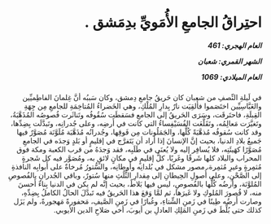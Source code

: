 <h1 dir="rtl">احتِراقُ الجامعِ الأُمَويِّ بدِمَشق .</h1>

<h5 dir="rtl">العام الهجري:  461

الشهر القمري: شعبان

العام الميلادي: 1069</h5>

<p dir="rtl">في لَيلةِ النِّصفِ من شعبان كان حَريقُ جامعِ دِمشق، وكان سَببُه أنَّ غِلمانَ الفاطِميِّين والعَبَّاسِيِّين اختَصَموا فأُلقِيَت نارٌ بِدارِ المُلْكِ، وهي الخَضراءُ المُتاخِمَةِ للجامعِ مِن جِهَةِ القِبلَةِ، فاحتَرقَت، وسَرَى الحَريقُ إلى الجامعِ فسَقطَت سُقُوفُه وتَناثَرت فُصوصُه المُذَهَّبَةُ، وتَغيَّرَت مَعالِمُه، وتَقَلَّعَت الفُسَيْفِساءُ التي كانت في أَرضِه، وعلى جُدرانِه، وتَبدَّلَت بِضِدِّها، وقد كانت سُقوفُه مُذهَّبَةً كُلَّها، والجَمَلُونات مِن فَوقِها، وجُدرانُه مُذَهَّبَة مُلَوَّنَة مُصَوَّرٌ فيها جَميعُ بلادِ الدنيا، بحيث إنَّ الإنسانَ إذا أراد أن يَتَفرَّج في إقليمٍ أو بَلدٍ وَجدَه في الجامعِ مُصَوَّرًا كهَيئَتِه، فلا يُسافِر إليه ولا يُعنَى في طَلَبِه، فقد وَجدَهُ من قرب الكعبة ومكة فوق المحراب والبلاد كلها شَرقًا وغَربًا، كلُّ إقليمٍ في مكانٍ لائقٍ به، ومُصَوَّر فيه كل شَجرةٍ مُثمِرةٍ وغيرِ مُثمِرة، مصور مشكل في بُلدانِه وأَوطانِه، والسُّتورُ مُرخاةٌ على أَبوابِه النافذةِ إلى الصَّحْنِ، وعلى أُصولِ الحِيطانِ إلى مِقدارِ الثُّلُثِ منها سُتورٌ، وباقي الجُدرانِ بالفُصوصِ المُلوَّنَة، وأَرضُه كُلُّها بالفُصوصِ، ليس فيها بَلاطٌ، بحيث إنَّه لم يكن في الدنيا بِناءٌ أَحسنَ منه، لا قُصورَ المُلوكِ ولا غَيرَها، ثم لمَّا وَقعَ هذا الحَريقُ فيه تَبدَّلَ الحالُ الكاملُ بِضِدِّهِ، وصارت أَرضُه طِينًا في زَمنِ الشِّتاءِ، وغُبارًا في زَمنِ الصَّيفِ، مَحفورةً مَهجورةً، ولم يَزَل كذلك حتى بُلِّطَ في زَمنِ المَلِكِ العادلِ بن أيوبَ، أخي صَلاحِ الدين الأيوبي.</p></br>
